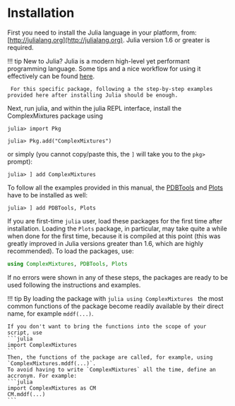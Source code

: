# Installation

First you need to install the Julia language in your platform, from: 
[http://julialang.org](http://julialang.org). Julia version 1.6 or greater is required.

!!! tip
     New to Julia? Julia is a modern high-level yet performant programming language. Some tips
     and a nice workflow for using it effectively can be found [here](https://m3g.github.io/JuliaNotes.jl/stable/workflow/). 

     For this specific package, following a the step-by-step examples provided here after installing Julia should be enough. 

Next, run julia, and within the julia REPL interface, install the ComplexMixtures package using
```julia-repl
julia> import Pkg

julia> Pkg.add("ComplexMixtures")
```
or simply (you cannot copy/paste this, the `]` will take you to the `pkg>` prompt):
```julia-repl
julia> ] add ComplexMixtures
```

To follow all the examples provided in this manual, the 
[PDBTools](http://m3g.iqm.unicamp.br/PDBTools) 
and [Plots](http://docs.juliaplots.org/latest/) have to be installed as well:
```julia-repl
julia> ] add PDBTools, Plots
```

If you are first-time `julia` user, load these packages for the first
time after installation. Loading the `Plots` package, in particular, may
take quite a while when done for the first time, because it is compiled
at this point (this was greatly improved in Julia versions greater than 1.6, which
are highly recommended). To load the packages, use:

```julia
using ComplexMixtures, PDBTools, Plots
```

If no errors were shown in any of these steps, the packages are ready to
be used following the instructions and examples.

!!! tip
    By loading the package with 
    ```julia
    using ComplexMixtures
    ```
    the most common functions of the package become readily available by their direct name, 
    for example `mddf(...)`.

    If you don't want to bring the functions into the scope of your script, use
    ```julia
    import ComplexMixtures
    ```
    Then, the functions of the package are called, for example, using `ComplexMixtures.mddf(...)`.
    To avoid having to write `ComplexMixtures` all the time, define an accronym. For example:
    ```julia
    import ComplexMixtures as CM
    CM.mddf(...)
    ```

